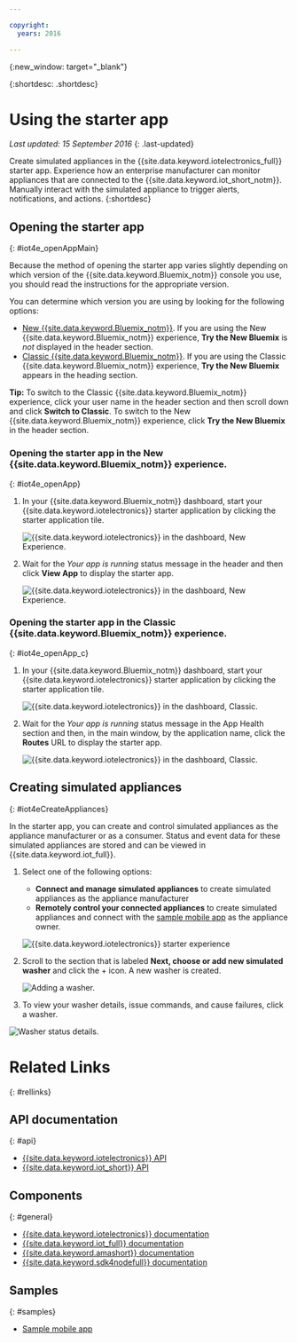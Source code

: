 ```yaml
---

copyright:
  years: 2016

---
```


{:new_window: target="\_blank"}

{:shortdesc: .shortdesc}


# Using the starter app
*Last updated: 15 September 2016*
{: .last-updated}

Create simulated appliances in the {{site.data.keyword.iotelectronics_full}} starter app. Experience how an enterprise manufacturer can monitor appliances that are connected to the {{site.data.keyword.iot_short_notm}}. Manually interact with the simulated appliance to trigger alerts, notifications, and actions.
{:shortdesc}


## Opening the starter app
{: #iot4e_openAppMain}

Because the method of opening the starter app varies slightly depending on which version of the {{site.data.keyword.Bluemix_notm}} console you use, you should read the instructions for the appropriate version.

You can determine which version you are using by looking for the following options:
  - [New {{site.data.keyword.Bluemix_notm}}](#iot4e_openApp). If you are using the New {{site.data.keyword.Bluemix_notm}} experience, **Try the New Bluemix** is *not* displayed in the header section.
  - [Classic {{site.data.keyword.Bluemix_notm}}](#iot4e_openApp_c). If you are using the Classic {{site.data.keyword.Bluemix_notm}} experience, **Try the New Bluemix** appears in the heading section.  

**Tip:** To switch to the Classic {{site.data.keyword.Bluemix_notm}} experience, click your user name in the header section and then scroll down and click **Switch to Classic**. To switch to the New {{site.data.keyword.Bluemix_notm}} experience, click **Try the New Bluemix** in the header section.

### Opening the starter app in the New {{site.data.keyword.Bluemix_notm}} experience.
{: #iot4e_openApp}
1. In your {{site.data.keyword.Bluemix_notm}} dashboard, start your {{site.data.keyword.iotelectronics}} starter application by clicking the starter application tile.

    ![{{site.data.keyword.iotelectronics}} in the dashboard, New Experience.](images/IoT4E_bm_dashboard.png "{{site.data.keyword.iotelectronics}} in the dashboard, New Experience")

2. Wait for the *Your app is running* status message in the header and then click **View App** to display the starter app.  

    ![{{site.data.keyword.iotelectronics}} in the dashboard, New Experience.](images/IoT4E_view_app.png "{{site.data.keyword.iotelectronics}} in the dashboard, New Experience")

### Opening the starter app in the Classic {{site.data.keyword.Bluemix_notm}} experience.
{: #iot4e_openApp_c}

1. In your {{site.data.keyword.Bluemix_notm}} dashboard, start your {{site.data.keyword.iotelectronics}} starter application by clicking the starter application tile.

    ![{{site.data.keyword.iotelectronics}} in the dashboard, Classic.](images/IoT4E_bm_dashboard_c.png "{{site.data.keyword.iotelectronics}} in the dashboard, Classic")

2. Wait for the *Your app is running* status message in the App Health section and then, in the main window, by the application name, click the **Routes** URL to display the starter app.  

    ![{{site.data.keyword.iotelectronics}} in the dashboard, Classic.](images/IoT4E_view_app_c.png "{{site.data.keyword.iotelectronics}} in the dashboard")

## Creating simulated appliances
{: #iot4eCreateAppliances}

In the starter app, you can create and control simulated appliances as the appliance manufacturer or as a consumer. Status and event data for these simulated appliances are stored and can be viewed in {{site.data.keyword.iot_full}}.

1. Select one of the following options:
    - **Connect and manage simulated appliances** to create simulated appliances as the appliance manufacturer
    - **Remotely control your connected appliances** to create simulated appliances and connect with the [sample mobile app](iotelectronics_config_mobile.html) as the appliance owner.

    ![{{site.data.keyword.iotelectronics}} starter experience](images/IoT4E_remotely_option.png "{{site.data.keyword.iotelectronics}} starter experience")

2. Scroll to the section that is labeled **Next, choose or add new simulated washer** and click the + icon. A new washer is created.

    ![Adding a washer.](images/IoT4E_add_washer.png "Adding a washer")

3. To view your washer details, issue commands, and cause failures, click a washer.

  ![Washer status details.](images/IoT4E_washer_control.png "Washer status details")


# Related Links
{: #rellinks}

## API documentation
{: #api}
* [{{site.data.keyword.iotelectronics}} API](http://ibmiotforelectronics.mybluemix.net/public/iot4eregistrationapi.html)
* [{{site.data.keyword.iot_short}} API](https://developer.ibm.com/iotfoundation/recipes/api-documentation/)


## Components
{: #general}

* [{{site.data.keyword.iotelectronics}} documentation](iotelectronics_overview.html)
* [{{site.data.keyword.iot_full}} documentation](https://new-console.ng.bluemix.net/docs/services/IoT/index.html)
*  [{{site.data.keyword.amashort}} documentation](https://new-console.ng.bluemix.net/docs/services/mobileaccess/overview.html)
* [{{site.data.keyword.sdk4nodefull}} documentation](https://new-console.ng.bluemix.net/docs/runtimes/nodejs/index.html#nodejs_runtime)

## Samples
{: #samples}
* [Sample mobile app](https://new-console.ng.bluemix.net/docs/starters/IotElectronics/iotelectronics_config_mobile.html)

